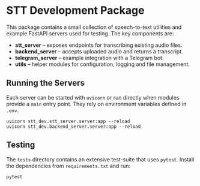 # STT Development Package

This package contains a small collection of speech-to-text utilities and example
FastAPI servers used for testing. The key components are:

- **stt_server** – exposes endpoints for transcribing existing audio files.
- **backend_server** – accepts uploaded audio and returns a transcript.
- **telegram_server** – example integration with a Telegram bot.
- **utils** – helper modules for configuration, logging and file management.

## Running the Servers

Each server can be started with `uvicorn` or run directly when modules provide a
`main` entry point. They rely on environment variables defined in `.env`.

```
uvicorn stt_dev.stt_server.server:app --reload
uvicorn stt_dev.backend_server.server:app --reload
```

## Testing

The `tests` directory contains an extensive test-suite that uses `pytest`.
Install the dependencies from `requirements.txt` and run:

```
pytest
```
